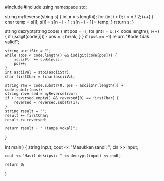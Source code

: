 #include <iostream>
#include <string>
using namespace std;

string myReverse(string s) {
    int n = s.length();
    for (int i = 0; i < n / 2; i++) {
        char temp = s[i];
        s[i] = s[n - i - 1];
        s[n - i - 1] = temp;
    }
    return s;
}

string decrypt(string code) {
    int pos = -1;
    for (int i = 0; i < code.length(); i++) {
        if (isdigit(code[i])) {
            pos = i;
            break;
        }
    }
    if (pos == -1) return "Kode tidak valid!";

    string asciiStr = "";
    while (pos < code.length() && isdigit(code[pos])) {
        asciiStr += code[pos];
        pos++;
    }
    int asciiVal = stoi(asciiStr);
    char firstChar = (char)asciiVal;

    string raw = code.substr(0, pos - asciiStr.length()) + code.substr(pos);
    string reversed = myReverse(raw);
    if (!reversed.empty() && reversed[0] == firstChar) {
        reversed = reversed.substr(1);
    }
    string result = "";
    result += firstChar;
    result += reversed;

    return result + " (tanpa vokal)";
}

int main() {
    string input;
    cout << "Masukkan sandi: ";
    cin >> input;

    cout << "Hasil dekripsi: " << decrypt(input) << endl;

    return 0;
}
